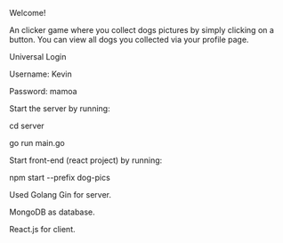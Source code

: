 Welcome!

An clicker game where you collect dogs pictures by simply clicking on a button.
You can view all dogs you collected via your profile page.


Universal Login

Username: Kevin

Password: mamoa


Start the server by running:

cd server

go run main.go


Start front-end (react project) by running:

npm start --prefix dog-pics

Used Golang Gin for server.

MongoDB as database.

React.js for client.
